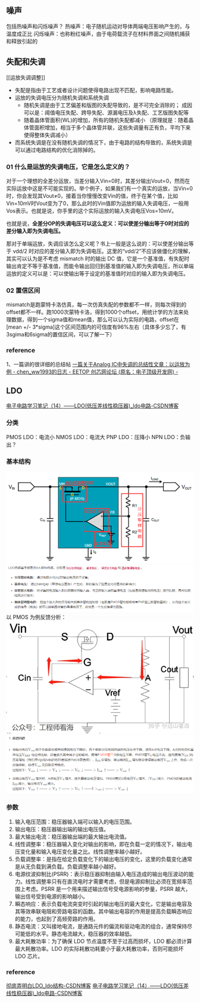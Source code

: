 ## 噪声
包括热噪声和闪烁噪声？
热噪声：电子随机运动对导体两端电压影响产生的，与温度成正比
闪烁噪声：也称粉红噪声，由于电荷载流子在材料界面之间随机捕获和释放引起的

## 失配和失调
[[运放失调调整]]
- 失配是指由于工艺或者设计问题使得电路出现不匹配，影响电路性能。
- 运放的失调电压分为随机失调和系统失调
	- 随机失调是由于工艺偏差和版图的失配导致的，是不可完全消除的；
		成因可以是：阈值电压失配、跨导失配、源漏电压及λ失配、工艺版图失配等
	- 随着晶体管面积(WL)的增加，所有的随机失配都减小
	（原理就是：随着晶体管面积增加，相当于多个晶体管并联，这些失调量有正有负，平均下来使得整体失调减小）
- 而系统失调是在没有随机失调的情况下，由于电路的结构导致的，系统失调是可以通过电路结构的优化消除掉的。


### 01 什么是运放的失调电压，它是怎么定义的？

对于一个理想的全差分运放，当差分输入Vin=0时，其差分输出Vout=0，然而在实际运放中这是不可能实现的。举个例子，如果我们有一个真实的运放，当Vin=0时，你会发现其Vout≠0，接着当你慢慢改变Vin的值，终于在某个值，比如Vin=10mV时Vout变为了0，那么此时的Vin值即为运放的输入失调电压，一般用Vos表示。也就是说，你手里的这个实际运放的输入失调电压Vos=10mV。

也就是说，**全差分OP的失调电压可以这么定义：可以使差分输出等于0时对应的差分输入即为失调电压。**

那对于单端运放，失调应该怎么定义呢？书上一般是这么说的：可以使差分输出等于 vdd/2 时对应的差分输入即为失调电压。这里的“vdd/2”不应该做僵化的理解，其实可以认为是不考虑 mismatch 时的输出 DC 值，它是一个基准值，有失配时输出肯定不等于基准值，而能令输出回归到基准值的输入即为失调电压，所以单端运放的定义可以是：可以使输出等于设定的基准值时对应的输入即为失调电压。

### 02 置信区间
mismatch是跑蒙特卡洛仿真，每一次仿真失配的参数都不一样，则每次得到的offset都不一样。跑1000次蒙特卡洛，得到1000个offset，用统计学的方法来处理数据，得到一个sigma值和mean值，那么可以认为实际的电路，offset在[mean +/- 3*sigma]这个区间范围内的可信度有96%左右（具体多少忘了，有3sgima和6sigma的置信区间，可以了解一下）

### reference
1、一篇讲的很详细的总结帖
[​一篇关于Analog IC中失调的总结性文章：以运放为例 - chen\_ww1993的日志 - EETOP 创芯网论坛 (原名：电子顶级开发网) -](https://blog.eetop.cn/blog-1615674-6952843.html)

## LDO
[电子电路学习笔记（14）——LDO(低压差线性稳压器)\_ldo电路-CSDN博客](https://blog.csdn.net/qq_36347513/article/details/121019508)
### 分类
PMOS LDO：电流小
NMOS LDO：电流大
PNP LDO：压降小
NPN LDO：负输出？
### 基本结构
![](https://raw.githubusercontent.com/acdefg/cdn/main/obsidian/202408272231476.png)
![](https://raw.githubusercontent.com/acdefg/cdn/main/obsidian/202408272232938.png)
以 PMOS 为例反馈分析：
![650](https://raw.githubusercontent.com/acdefg/cdn/main/obsidian/202408272233472.png)
![](https://raw.githubusercontent.com/acdefg/cdn/main/obsidian/202408272233350.png)

### 参数
1. 输入电压范围：稳压器输入端可以输入的电压范围。
2. 输出电压：稳压器输出端的输出电压值。
3. 最大输出电流：稳压器输出端的最大输出电流值。
4. 线性调整率：稳压器输入变化对输出的影响，即在负载一定的情况下，输出电压变化量和输入电压变化量之比。线性调整率越小越好。
5. 负载调整率：是指在给定负载变化下的输出电压的变化，这里的负载变化通常是从无负载到满负载。负载调整率越小越好。
6. 电源纹波抑制比(PSRR)：表示稳压器抑制由输入电压造成的输出电压波动的能力。线性调整率只有在直流电时才需要考虑，但是电源抑制比必须在宽频率范围上考虑。PSRR 是一个用来描述输出信号受电源影响的参量，PSRR 越大，输出信号受到电源的影响越小。
7. 瞬态响应：表示负载电流突变时引起的输出电压的最大变化，它是输出电容及其等效串联电阻和旁路电容的函数。其中输出电容的作用是提高负载瞬态响应的能力，也起到了高频旁路的作用。
8. 静态电流：又叫接地电流，是通路元件的偏流和驱动电流的组合，通常保持尽可能低的水平。静态电流越大，稳压器的效率越低。
9. 最大耗散功率：为了确保 LDO 节点温度不至于过高而损坏，LDO 都必须计算最大耗散功率。LDO 的实际耗散功耗要小于最大耗散功率，否则可能损坏 LDO 芯片。
### reference
[彻底弄明白LDO\_ldo结构-CSDN博客](https://blog.csdn.net/tanguohua_666/article/details/103860320)
[电子电路学习笔记（14）——LDO(低压差线性稳压器)\_ldo电路-CSDN博客](https://blog.csdn.net/qq_36347513/article/details/121019508)